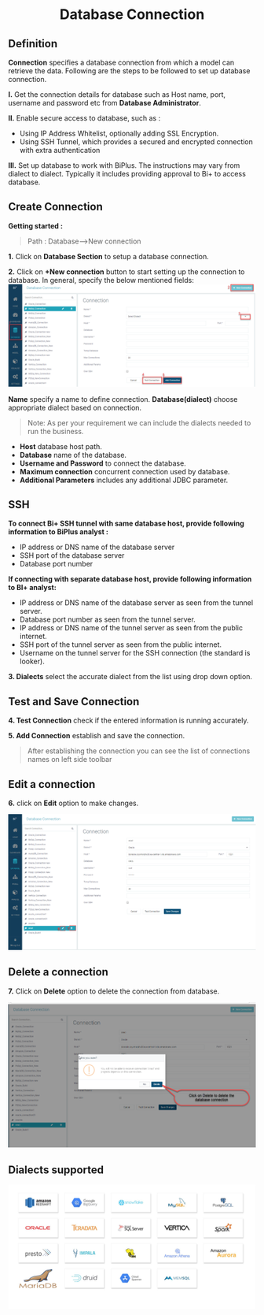 <center><h1>Database Connection</h1></center>

## Definition 

   **Connection** specifies a database connection from which a model can retrieve the data. Following are the steps to be followed to set up database connection.
    
**I.**  Get the connection details for database such as Host name, port, username and password etc from **Database Administrator**.

**II.** Enable secure access to database, such as :
  -  Using  IP Address Whitelist, optionally adding SSL Encryption.
  - Using SSH Tunnel, which provides a secured and encrypted connection with extra authentication
  
**III.** Set up database to work with BiPlus. The instructions may vary from dialect to dialect. Typically it includes providing approval to Bi+ to access database.

 ## Create Connection
 
**Getting started :**

>Path : Database-->New connection

 **1.** Click on **Database Section** to setup a database connection.

 **2.** Click on **+New connection**  button to start setting up the connection to database. In general,  specify the below mentioned fields:
 ![enter image description here](https://raw.githubusercontent.com/sv18042016/fp1/master/images/demo%20image.png)

 **Name** specify a name to define connection.
 **Database(dialect)** choose appropriate dialect based on  connection. 
>Note: As per your requirement we can include the dialects needed to run the business.

- **Host**  database host path.
- **Database** name of the database.
- **Username and Password** to connect the database.
- **Maximum connection** concurrent connection used by  database.
- **Additional Parameters** includes any additional JDBC parameter.

## SSH 

 **To connect Bi+ SSH tunnel with same database host, provide following information to BiPlus analyst :**
 
  - IP address or DNS name of the database server
  - SSH port of the database server
  - Database port number
  
**If connecting with separate database host, provide following information to BI+ analyst:**
  
  - IP address or DNS name of the database server as seen from the tunnel server.
  - Database port number as seen from the tunnel server.
  - IP address or DNS name of the tunnel server as seen from the public internet.
  - SSH port of the tunnel server as seen from the public internet.
  - Username on the tunnel server for the SSH connection (the standard is looker).
  
**3. Dialects** select the accurate dialect from the list using drop down option.

## Test and Save Connection

**4. Test Connection** check if the entered information is running accurately.

**5. Add Connection** establish and save the connection.

>After establishing the connection you can see the list of connections names on left side toolbar

## Edit a connection

   **6.** click on **Edit** option to make changes.
   
![enter image description here](https://raw.githubusercontent.com/sv18042016/fp1/eae5d23007893f45fcaab8db33c5a707e1a7911a/images/edit_conn.png)

## Delete a connection

**7.** Click on **Delete** option to delete the connection from database.

![enter image description here](https://raw.githubusercontent.com/sv18042016/fp1/eae5d23007893f45fcaab8db33c5a707e1a7911a/images/del_conn.png)

##  Dialects supported

![enter image description here](https://raw.githubusercontent.com/sv18042016/fp1/3bbaa9982fbbf193443bb882f359d2b1cf683390/images/dialects.png)	

<!--stackedit_data:
eyJoaXN0b3J5IjpbMTQzNjM5MDkxMywxNDkwMzM5Nzc2LC04MT
Q3MzU2OTcsLTQxODE4ODA5NCwxNjU0ODMwODcxLDY5Njg2NDkx
NSwxMzY0NzQyNzEzLC0xODQxNDk5MjksLTcyNDQ0OTc4LDE2Mz
gxMTc4ODIsLTEyNzEwOTk0MzZdfQ==
-->